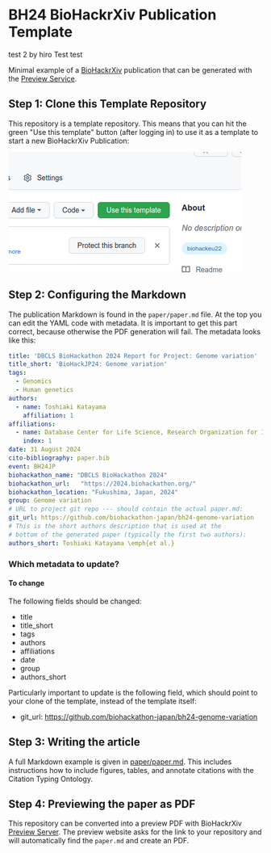 # BH24 BioHackrXiv Publication Template
test 2 by hiro
Test test

Minimal example of a [BioHackrXiv](https://biohackrxiv.org/) publication that can be generated with the
[Preview Service](http://preview.biohackrxiv.org/).

## Step 1: Clone this Template Repository

This repository is a template repository. This means that you can hit the green "Use this template"
button (after logging in) to use it as a template to start a new BioHackrXiv Publication:

![Screenshot of the green "Use this template" button.](paper/use-this-template.png)

## Step 2: Configuring the Markdown

The publication Markdown is found in the `paper/paper.md` file. At the top you can edit the
YAML code with metadata. It is important to get this part correct, because otherwise the PDF
generation will fail. The metadata looks like this:

```yaml
title: 'DBCLS BioHackathon 2024 Report for Project: Genome variation'
title_short: 'BioHackJP24: Genome variation'
tags:
  - Genomics
  - Human genetics
authors:
  - name: Toshiaki Katayama
    affiliation: 1
affiliations:
  - name: Database Center for Life Science, Research Organization for Information and Systems
    index: 1
date: 31 August 2024
cito-bibliography: paper.bib
event: BH24JP
biohackathon_name: "DBCLS BioHackathon 2024"
biohackathon_url:   "https://2024.biohackathon.org/"
biohackathon_location: "Fukushima, Japan, 2024"
group: Genome variation
# URL to project git repo --- should contain the actual paper.md:
git_url: https://github.com/biohackathon-japan/bh24-genome-variation
# This is the short authors description that is used at the
# bottom of the generated paper (typically the first two authors):
authors_short: Toshiaki Katayama \emph{et al.}
```

### Which metadata to update?

#### To change

The following fields should be changed:

* title
* title_short
* tags
* authors
* affiliations
* date
* group
* authors_short

Particularly important to update is the following field, which should point to
your clone of the template, instead of the template itself:

* git_url: https://github.com/biohackathon-japan/bh24-genome-variation

## Step 3: Writing the article

A full Markdown example is given in [paper/paper.md](paper/paper.md). This includes instructions how to include
figures, tables, and annotate citations with the Citation Typing Ontology.

## Step 4: Previewing the paper as PDF

This repository can be converted into a preview PDF with BioHackrXiv [Preview Server](http://preview.biohackrxiv.org/).
The preview website asks for the link to your repository and will automatically find the `paper.md` and create an PDF.


